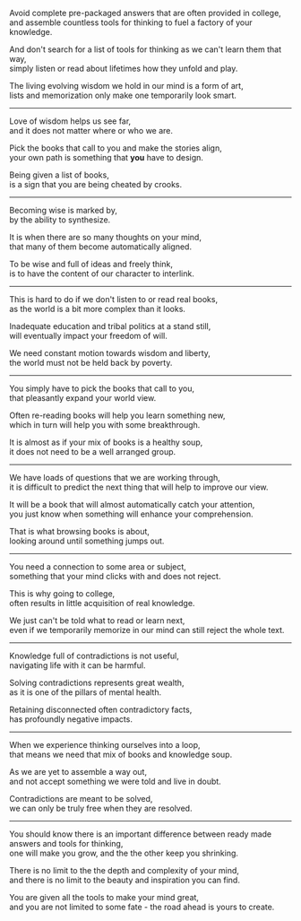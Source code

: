 Avoid complete pre-packaged answers that are often provided in college,\
and assemble countless tools for thinking to fuel a factory of your knowledge.

And don't search for a list of tools for thinking as we can't learn them that way,\
simply listen or read about lifetimes how they unfold and play.

The living evolving wisdom we hold in our mind is a form of art,\
lists and memorization only make one temporarily look smart.

---

Love of wisdom helps us see far,\
and it does not matter where or who we are.

Pick the books that call to you and make the stories align,\
your own path is something that **you** have to design.

Being given a list of books,\
is a sign that you are being cheated by crooks.

---

Becoming wise is marked by,\
by the ability to synthesize.

It is when there are so many thoughts on your mind,\
that many of them become automatically aligned.

To be wise and full of ideas and freely think,\
is to have the content of our character to interlink.

---

This is hard to do if we don't listen to or read real books,\
as the world is a bit more complex than it looks.

Inadequate education and tribal politics at a stand still,\
will eventually impact your freedom of will.

We need constant motion towards wisdom and liberty,\
the world must not be held back by poverty.

---

You simply have to pick the books that call to you,\
that pleasantly expand your world view.

Often re-reading books will help you learn something new,\
which in turn will help you with some breakthrough.

It is almost as if your mix of books is a healthy soup,\
it does not need to be a well arranged group.

---

We have loads of questions that we are working through,\
it is difficult to predict the next thing that will help to improve our view.

It will be a book that will almost automatically catch your attention,\
you just know when something will enhance your comprehension.

That is what browsing books is about,\
looking around until something jumps out.

---

You need a connection to some area or subject,\
something that your mind clicks with and does not reject.

This is why going to college,\
often results in little acquisition of real knowledge.

We just can't be told what to read or learn next,\
even if we temporarily memorize in our mind can still reject the whole text.

---

Knowledge full of contradictions is not useful,\
navigating life with it can be harmful.

Solving contradictions represents great wealth,\
as it is one of the pillars of mental health.

Retaining disconnected often contradictory facts,\
has profoundly negative impacts.

---

When we experience thinking ourselves into a loop,\
that means we need that mix of books and knowledge soup.

As we are yet to assemble a way out,\
and not accept something we were told and live in doubt.

Contradictions are meant to be solved,\
we can only be truly free when they are resolved.

---

You should know there is an important difference between ready made answers and tools for thinking,\
one will make you grow, and the the other keep you shrinking.

There is no limit to the the depth and complexity of your mind,\
and there is no limit to the beauty and inspiration you can find.

You are given all the tools to make your mind great,\
and you are not limited to some fate - the road ahead is yours to create.
